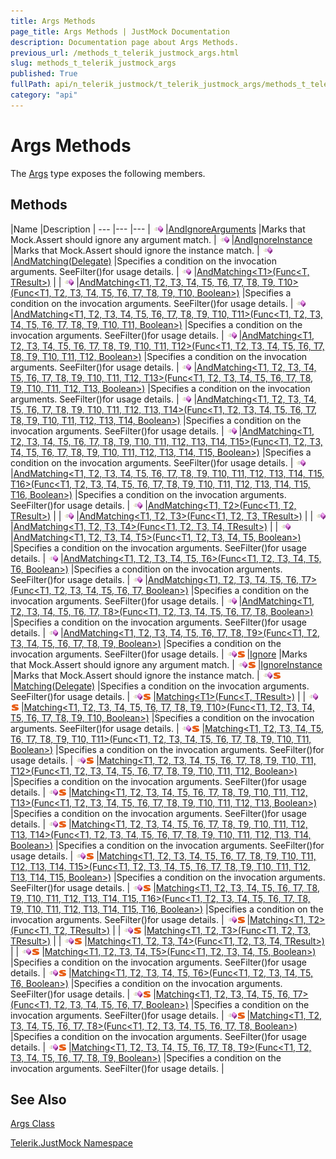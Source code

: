 ```yaml
---
title: Args Methods
page_title: Args Methods | JustMock Documentation
description: Documentation page about Args Methods.
previous_url: /methods_t_telerik_justmock_args.html
slug: methods_t_telerik_justmock_args
published: True
fullPath: api/n_telerik_justmock/t_telerik_justmock_args/methods_t_telerik_justmock_args/methods_t_telerik_justmock_args
category: "api"
---
```


# Args Methods



The [Args](t_telerik_justmock_args) type exposes the following members.

## Methods



 |Name |Description |
--- |--- |--- |
![Public method](/icons/pubmethod.gif) |[AndIgnoreArguments](m_telerik_justmock_args_andignorearguments) |Marks that Mock.Assert should ignore any argument match. |
![Public method](/icons/pubmethod.gif) |[AndIgnoreInstance](m_telerik_justmock_args_andignoreinstance) |Marks that Mock.Assert should ignore the instance match. |
![Public method](/icons/pubmethod.gif) |[AndMatching(Delegate)](m_telerik_justmock_args_andmatching) |Specifies a condition on the invocation arguments. SeeFilter()for usage details. |
![Public method](/icons/pubmethod.gif) |[AndMatching&lt;T1&gt;(Func&lt;T, TResult&gt;)](m_telerik_justmock_args_andmatching__1) | |
![Public method](/icons/pubmethod.gif) |[AndMatching&lt;T1, T2, T3, T4, T5, T6, T7, T8, T9, T10&gt;(Func&lt;T1, T2, T3, T4, T5, T6, T7, T8, T9, T10, Boolean&gt;)](m_telerik_justmock_args_andmatching__10) |Specifies a condition on the invocation arguments. SeeFilter()for usage details. |
![Public method](/icons/pubmethod.gif) |[AndMatching&lt;T1, T2, T3, T4, T5, T6, T7, T8, T9, T10, T11&gt;(Func&lt;T1, T2, T3, T4, T5, T6, T7, T8, T9, T10, T11, Boolean&gt;)](m_telerik_justmock_args_andmatching__11) |Specifies a condition on the invocation arguments. SeeFilter()for usage details. |
![Public method](/icons/pubmethod.gif) |[AndMatching&lt;T1, T2, T3, T4, T5, T6, T7, T8, T9, T10, T11, T12&gt;(Func&lt;T1, T2, T3, T4, T5, T6, T7, T8, T9, T10, T11, T12, Boolean&gt;)](m_telerik_justmock_args_andmatching__12) |Specifies a condition on the invocation arguments. SeeFilter()for usage details. |
![Public method](/icons/pubmethod.gif) |[AndMatching&lt;T1, T2, T3, T4, T5, T6, T7, T8, T9, T10, T11, T12, T13&gt;(Func&lt;T1, T2, T3, T4, T5, T6, T7, T8, T9, T10, T11, T12, T13, Boolean&gt;)](m_telerik_justmock_args_andmatching__13) |Specifies a condition on the invocation arguments. SeeFilter()for usage details. |
![Public method](/icons/pubmethod.gif) |[AndMatching&lt;T1, T2, T3, T4, T5, T6, T7, T8, T9, T10, T11, T12, T13, T14&gt;(Func&lt;T1, T2, T3, T4, T5, T6, T7, T8, T9, T10, T11, T12, T13, T14, Boolean&gt;)](m_telerik_justmock_args_andmatching__14) |Specifies a condition on the invocation arguments. SeeFilter()for usage details. |
![Public method](/icons/pubmethod.gif) |[AndMatching&lt;T1, T2, T3, T4, T5, T6, T7, T8, T9, T10, T11, T12, T13, T14, T15&gt;(Func&lt;T1, T2, T3, T4, T5, T6, T7, T8, T9, T10, T11, T12, T13, T14, T15, Boolean&gt;)](m_telerik_justmock_args_andmatching__15) |Specifies a condition on the invocation arguments. SeeFilter()for usage details. |
![Public method](/icons/pubmethod.gif) |[AndMatching&lt;T1, T2, T3, T4, T5, T6, T7, T8, T9, T10, T11, T12, T13, T14, T15, T16&gt;(Func&lt;T1, T2, T3, T4, T5, T6, T7, T8, T9, T10, T11, T12, T13, T14, T15, T16, Boolean&gt;)](m_telerik_justmock_args_andmatching__16) |Specifies a condition on the invocation arguments. SeeFilter()for usage details. |
![Public method](/icons/pubmethod.gif) |[AndMatching&lt;T1, T2&gt;(Func&lt;T1, T2, TResult&gt;)](m_telerik_justmock_args_andmatching__2) | |
![Public method](/icons/pubmethod.gif) |[AndMatching&lt;T1, T2, T3&gt;(Func&lt;T1, T2, T3, TResult&gt;)](m_telerik_justmock_args_andmatching__3) | |
![Public method](/icons/pubmethod.gif) |[AndMatching&lt;T1, T2, T3, T4&gt;(Func&lt;T1, T2, T3, T4, TResult&gt;)](m_telerik_justmock_args_andmatching__4) | |
![Public method](/icons/pubmethod.gif) |[AndMatching&lt;T1, T2, T3, T4, T5&gt;(Func&lt;T1, T2, T3, T4, T5, Boolean&gt;)](m_telerik_justmock_args_andmatching__5) |Specifies a condition on the invocation arguments. SeeFilter()for usage details. |
![Public method](/icons/pubmethod.gif) |[AndMatching&lt;T1, T2, T3, T4, T5, T6&gt;(Func&lt;T1, T2, T3, T4, T5, T6, Boolean&gt;)](m_telerik_justmock_args_andmatching__6) |Specifies a condition on the invocation arguments. SeeFilter()for usage details. |
![Public method](/icons/pubmethod.gif) |[AndMatching&lt;T1, T2, T3, T4, T5, T6, T7&gt;(Func&lt;T1, T2, T3, T4, T5, T6, T7, Boolean&gt;)](m_telerik_justmock_args_andmatching__7) |Specifies a condition on the invocation arguments. SeeFilter()for usage details. |
![Public method](/icons/pubmethod.gif) |[AndMatching&lt;T1, T2, T3, T4, T5, T6, T7, T8&gt;(Func&lt;T1, T2, T3, T4, T5, T6, T7, T8, Boolean&gt;)](m_telerik_justmock_args_andmatching__8) |Specifies a condition on the invocation arguments. SeeFilter()for usage details. |
![Public method](/icons/pubmethod.gif) |[AndMatching&lt;T1, T2, T3, T4, T5, T6, T7, T8, T9&gt;(Func&lt;T1, T2, T3, T4, T5, T6, T7, T8, T9, Boolean&gt;)](m_telerik_justmock_args_andmatching__9) |Specifies a condition on the invocation arguments. SeeFilter()for usage details. |
![Public method](/icons/pubmethod.gif)![Static member](/icons/static.gif) |[Ignore](m_telerik_justmock_args_ignore) |Marks that Mock.Assert should ignore any argument match. |
![Public method](/icons/pubmethod.gif)![Static member](/icons/static.gif) |[IgnoreInstance](m_telerik_justmock_args_ignoreinstance) |Marks that Mock.Assert should ignore the instance match. |
![Public method](/icons/pubmethod.gif)![Static member](/icons/static.gif) |[Matching(Delegate)](m_telerik_justmock_args_matching) |Specifies a condition on the invocation arguments. SeeFilter()for usage details. |
![Public method](/icons/pubmethod.gif)![Static member](/icons/static.gif) |[Matching&lt;T1&gt;(Func&lt;T, TResult&gt;)](m_telerik_justmock_args_matching__1) | |
![Public method](/icons/pubmethod.gif)![Static member](/icons/static.gif) |[Matching&lt;T1, T2, T3, T4, T5, T6, T7, T8, T9, T10&gt;(Func&lt;T1, T2, T3, T4, T5, T6, T7, T8, T9, T10, Boolean&gt;)](m_telerik_justmock_args_matching__10) |Specifies a condition on the invocation arguments. SeeFilter()for usage details. |
![Public method](/icons/pubmethod.gif)![Static member](/icons/static.gif) |[Matching&lt;T1, T2, T3, T4, T5, T6, T7, T8, T9, T10, T11&gt;(Func&lt;T1, T2, T3, T4, T5, T6, T7, T8, T9, T10, T11, Boolean&gt;)](m_telerik_justmock_args_matching__11) |Specifies a condition on the invocation arguments. SeeFilter()for usage details. |
![Public method](/icons/pubmethod.gif)![Static member](/icons/static.gif) |[Matching&lt;T1, T2, T3, T4, T5, T6, T7, T8, T9, T10, T11, T12&gt;(Func&lt;T1, T2, T3, T4, T5, T6, T7, T8, T9, T10, T11, T12, Boolean&gt;)](m_telerik_justmock_args_matching__12) |Specifies a condition on the invocation arguments. SeeFilter()for usage details. |
![Public method](/icons/pubmethod.gif)![Static member](/icons/static.gif) |[Matching&lt;T1, T2, T3, T4, T5, T6, T7, T8, T9, T10, T11, T12, T13&gt;(Func&lt;T1, T2, T3, T4, T5, T6, T7, T8, T9, T10, T11, T12, T13, Boolean&gt;)](m_telerik_justmock_args_matching__13) |Specifies a condition on the invocation arguments. SeeFilter()for usage details. |
![Public method](/icons/pubmethod.gif)![Static member](/icons/static.gif) |[Matching&lt;T1, T2, T3, T4, T5, T6, T7, T8, T9, T10, T11, T12, T13, T14&gt;(Func&lt;T1, T2, T3, T4, T5, T6, T7, T8, T9, T10, T11, T12, T13, T14, Boolean&gt;)](m_telerik_justmock_args_matching__14) |Specifies a condition on the invocation arguments. SeeFilter()for usage details. |
![Public method](/icons/pubmethod.gif)![Static member](/icons/static.gif) |[Matching&lt;T1, T2, T3, T4, T5, T6, T7, T8, T9, T10, T11, T12, T13, T14, T15&gt;(Func&lt;T1, T2, T3, T4, T5, T6, T7, T8, T9, T10, T11, T12, T13, T14, T15, Boolean&gt;)](m_telerik_justmock_args_matching__15) |Specifies a condition on the invocation arguments. SeeFilter()for usage details. |
![Public method](/icons/pubmethod.gif)![Static member](/icons/static.gif) |[Matching&lt;T1, T2, T3, T4, T5, T6, T7, T8, T9, T10, T11, T12, T13, T14, T15, T16&gt;(Func&lt;T1, T2, T3, T4, T5, T6, T7, T8, T9, T10, T11, T12, T13, T14, T15, T16, Boolean&gt;)](m_telerik_justmock_args_matching__16) |Specifies a condition on the invocation arguments. SeeFilter()for usage details. |
![Public method](/icons/pubmethod.gif)![Static member](/icons/static.gif) |[Matching&lt;T1, T2&gt;(Func&lt;T1, T2, TResult&gt;)](m_telerik_justmock_args_matching__2) | |
![Public method](/icons/pubmethod.gif)![Static member](/icons/static.gif) |[Matching&lt;T1, T2, T3&gt;(Func&lt;T1, T2, T3, TResult&gt;)](m_telerik_justmock_args_matching__3) | |
![Public method](/icons/pubmethod.gif)![Static member](/icons/static.gif) |[Matching&lt;T1, T2, T3, T4&gt;(Func&lt;T1, T2, T3, T4, TResult&gt;)](m_telerik_justmock_args_matching__4) | |
![Public method](/icons/pubmethod.gif)![Static member](/icons/static.gif) |[Matching&lt;T1, T2, T3, T4, T5&gt;(Func&lt;T1, T2, T3, T4, T5, Boolean&gt;)](m_telerik_justmock_args_matching__5) |Specifies a condition on the invocation arguments. SeeFilter()for usage details. |
![Public method](/icons/pubmethod.gif)![Static member](/icons/static.gif) |[Matching&lt;T1, T2, T3, T4, T5, T6&gt;(Func&lt;T1, T2, T3, T4, T5, T6, Boolean&gt;)](m_telerik_justmock_args_matching__6) |Specifies a condition on the invocation arguments. SeeFilter()for usage details. |
![Public method](/icons/pubmethod.gif)![Static member](/icons/static.gif) |[Matching&lt;T1, T2, T3, T4, T5, T6, T7&gt;(Func&lt;T1, T2, T3, T4, T5, T6, T7, Boolean&gt;)](m_telerik_justmock_args_matching__7) |Specifies a condition on the invocation arguments. SeeFilter()for usage details. |
![Public method](/icons/pubmethod.gif)![Static member](/icons/static.gif) |[Matching&lt;T1, T2, T3, T4, T5, T6, T7, T8&gt;(Func&lt;T1, T2, T3, T4, T5, T6, T7, T8, Boolean&gt;)](m_telerik_justmock_args_matching__8) |Specifies a condition on the invocation arguments. SeeFilter()for usage details. |
![Public method](/icons/pubmethod.gif)![Static member](/icons/static.gif) |[Matching&lt;T1, T2, T3, T4, T5, T6, T7, T8, T9&gt;(Func&lt;T1, T2, T3, T4, T5, T6, T7, T8, T9, Boolean&gt;)](m_telerik_justmock_args_matching__9) |Specifies a condition on the invocation arguments. SeeFilter()for usage details. |


## See Also



 [Args Class](t_telerik_justmock_args) 

 [Telerik.JustMock Namespace](n_telerik_justmock) 



